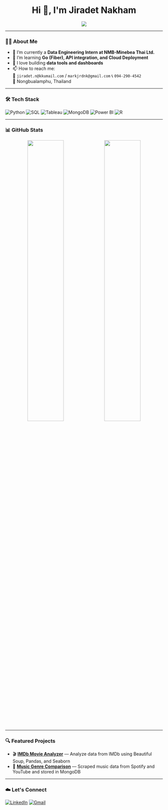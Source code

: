 <h1 align="center">Hi 👋, I'm Jiradet Nakham</h1>
<p align="center">
  <img src="https://readme-typing-svg.herokuapp.com?font=Fira+Code&size=20&pause=1000&color=1B9FFF&center=true&repeat=false&width=800&lines=Data+Engineer+%7C+Data+Analyst+%7C+Python+Developer" />
</p>

---

### 👨‍🎓 About Me
- 🔭 I’m currently a **Data Engineering Intern at NMB-Minebea Thai Ltd.**
- 🌱 I’m learning **Go (Fiber), API integration, and Cloud Deployment**
- 👯 I love building **data tools and dashboards**
- 📫 How to reach me:  
  📧 `jiradet.n@kkumail.com` / `markjrdnk@gmail.com`
  📞 `094-290-4542`  
  📍 Nongbualamphu, Thailand

---

### 🛠️ Tech Stack
![Python](https://img.shields.io/badge/-Python-3776AB?style=flat-square&logo=python&logoColor=white)
![SQL](https://img.shields.io/badge/-SQL-4479A1?style=flat-square&logo=mysql&logoColor=white)
![Tableau](https://img.shields.io/badge/-Tableau-E97627?style=flat-square&logo=tableau&logoColor=white)
![MongoDB](https://img.shields.io/badge/-MongoDB-47A248?style=flat-square&logo=mongodb&logoColor=white)
![Power BI](https://img.shields.io/badge/-PowerBI-F2C811?style=flat-square&logo=powerbi&logoColor=black)
![R](https://img.shields.io/badge/-R-276DC3?style=flat-square&logo=r&logoColor=white)

---

### 📊 GitHub Stats
<p align="center">
  <img src="https://github-readme-stats.vercel.app/api?username=jiradechnarkham&show_icons=true&theme=tokyonight" width="48%"/>
  <img src="https://github-readme-streak-stats.herokuapp.com?user=jiradechnarkham&theme=tokyonight" width="48%"/>
</p>

---

### 🔍 Featured Projects
- 🎬 **[IMDb Movie Analyzer](https://github.com/YOUR_USERNAME/IMDb-Movie-Analysis)** — Analyze data from IMDb using Beautiful Soup, Pandas, and Seaborn  
- 🎵 **[Music Genre Comparison](https://github.com/YOUR_USERNAME/Music-Genre-Analysis)** — Scraped music data from Spotify and YouTube and stored in MongoDB

---

### ☁️ Let's Connect
[![LinkedIn](https://img.shields.io/badge/-LinkedIn-0077B5?style=flat&logo=linkedin&logoColor=white)](https://linkedin.com/in/YOUR_PROFILE)
[![Gmail](https://img.shields.io/badge/-Email-D14836?style=flat&logo=gmail&logoColor=white)](mailto:jiradet.n@kkumail.com)
